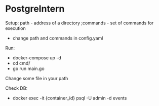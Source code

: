 # PostgreIntern

Setup:
path - address of a directory
;commands - set of commands for execution
  - change path and commands in config.yaml

Run:
- docker-compose up -d 
- cd cmd/
- go run main.go

Change some file in your path

Check DB: 
- docker exec -it {container_id} psql -U admin -d events

  
 
